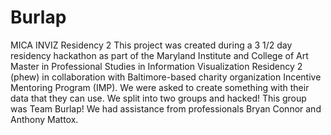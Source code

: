 Burlap
======

MICA INVIZ Residency 2
This project was created during a 3 1/2 day residency hackathon as part of the Maryland
Institute and College of Art Master in Professional Studies in Information Visualization
Residency 2 (phew) in collaboration with Baltimore-based charity organization Incentive Mentoring
Program (IMP). We were asked to create something with their data that they can use. We split 
into two groups and hacked! This group was Team Burlap! We had assistance from 
professionals Bryan Connor and Anthony Mattox. 

